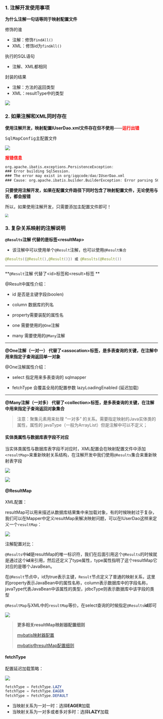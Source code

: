 ### 1. 注解开发使用事项

**为什么注解一句话等同于映射配置文件**

修饰的谁

- 注解：修饰`findAll()`
- XML：修饰id为`findAll()`

执行的SQL语句

- 注解、XML都相同

封装的结果

- 注解：方法的返回类型
- XML：resultType中的类型

![](https://iqqcode-blog.oss-cn-beijing.aliyuncs.com/img/20200421174801.png)

### 2. 如果注解和XML同时存在

**使用注解开发，映射配置IUserDao.xml文件存在但不使用**——**<font color=red>运行出错</font>**

<kbd>SqlMapConfig</kbd>主配置文件

![](https://iqqcode-blog.oss-cn-beijing.aliyuncs.com/img/20200421185123.png)

**<font color=red>报错信息</font>**

```verilog
org.apache.ibatis.exceptions.PersistenceException: 
### Error building SqlSession.
### The error may exist in org/iqqcode/dao/IUserDao.xml
### Cause: org.apache.ibatis.builder.BuilderException: Error parsing SQL Mapper Configuration. Cause: java.lang.IllegalArgumentException: Mapped Statements collection already contains value for org.iqqcode.dao.IUserDao.findAll. please check org/iqqcode/dao/IUserDao.xml and org/iqqcode/dao/IUserDao.java (best guess)
```

**只要使用注解开发，如果在配置文件路径下同时包含了映射配置文件，无论使用与否，都会报错**

所以，如果使用注解开发，只需要添加主配置文件即可！

<img src="https://iqqcode-blog.oss-cn-beijing.aliyuncs.com/img/20200421190054.png" style="zoom:67%;" />

### 3. 复杂关系映射的注解说明

**`@Results`注解 代替的是标签\<resultMap>**

-  该注解中可以使用单个`@Result`注解，也可以使用`@Result集合 `

```java
@Results({@Result(),@Result()}) 或 @Results(@Result())
```

-----------------------------------

**`@Result`注解 代替了\<id>标签和\<result>标签 **

@Result中属性介绍： 

+ id 是否是主键字段(boolen) 

- column 数据库的列名 

- property需要装配的属性名 

- one 需要使用的`@One`注解

- many 需要使用的`@Many`注解

----------------------------------------

**@One注解（一对一） 代替了\<assocation>标签，是多表查询的关键，在注解中用来指定子查询返回单一对象**

@One注解属性介绍： 

- select 指定用来多表查询的 sqlmapper 

- fetchType 会覆盖全局的配置参数 lazyLoadingEnabled (延迟加载)

-------------------------------------------

**@Many注解（一对多） 代替了\<collection>标签，是多表查询的关键，在注解中用来指定子查询返回对象集合**

> 注意：聚集元素用来处理 “一对多” 的关系。需要指定映射的Java实体类的属性，属性的 javaType（一般为ArrayList）但是注解中可以不定义； 



#### 实体类属性与数据库表字段不对应

当实体类属性与数据库表字段不对应时，XML配置会在映射配置文件中添加`<resultMap>`来重新映射关系结构，在注解开发中我们使用`@Results`集合来重新映射表字段

![](https://iqqcode-blog.oss-cn-beijing.aliyuncs.com/img/20200422085356.png)

![](https://iqqcode-blog.oss-cn-beijing.aliyuncs.com/img/20200422085540.png)



#### @ResultMap

XML配置：

resultMap可以用来描述从数据库结果集中来加载对象，有的时候映射过于复杂，我们可以在Mapper中定义resultMap来解决映射问题，可以在IUserDao这样来定义一个`resultMap`：

![](https://iqqcode-blog.oss-cn-beijing.aliyuncs.com/img/20200422092822.png)

注解配置对比：

`@Results`中**id**是resultMap的唯一标识符，我们在后面引用这个`@Results`的时候就是通过这个**id**来引用，然后还定义了type属性，type属性指明了这个resultMap它对应的是哪个JavaBean。

在`@Result`节点中，id为true表示主键，`Result`节点定义了普通的映射关系，这里的property表示JavaBean中的属性名称，column表示数据库中的字段名称，javaType代表JavaBean中该属性的类型，jdbcType则表示数据库中该字段的类型

`@ResultMap`与XML中的`resultMap`等价，在select查询的时候指定`@Results`**id**即可

![](https://iqqcode-blog.oss-cn-beijing.aliyuncs.com/img/20200422093219.png)

> **更多相关resultMap映射器配置细则**
>
> [mybatis映射器配置](https://blog.csdn.net/u012702547/article/details/54562619)
>
> [mybatis中resultMap配置细则](https://blog.csdn.net/u012702547/article/details/54599132)

#### fetchType

配置延迟加载策略：

![](https://iqqcode-blog.oss-cn-beijing.aliyuncs.com/img/20200422095250.png)

```java
fetchType = FetchType.LAZY
fetchType = FetchType.EAGER
fetchType = FetchType.DEFAULT
```

- 当映射关系为一对一时：选择**EAGER**加载
- 当映射关系为一对多或者多对多时：选择**LAZY**加载
